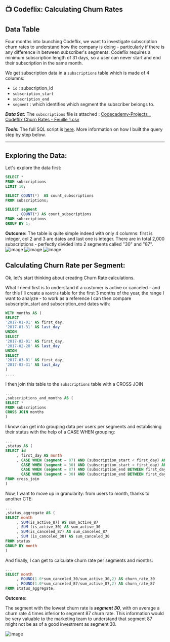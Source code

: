 ## 📺 Codeflix: Calculating Churn Rates

## Data Table
Four months into launching Codeflix, we want to investigate subscription churn rates to understand how the company is doing - particularly if there is any difference in between subscriber's segments. Codeflix requires a minimum subscription length of 31 days, so a user can never start and end their subscription in the same month. 

We get subscription data in a `subscriptions` table which is made of 4 columns:
- `id` : subscription_id
- `subscription_start`
- `subscription_end`
- `segment` : which identifies which segment the subscriber belongs to.

***Data Set:*** The `subscriptions` file is attached :
[Codecademy-Projects _ Codeflix Churn Rates - Feuille 1.csv](https://github.com/user-attachments/files/15890222/Codecademy-Projects._.Codeflix.Churn.Rates.-.Feuille.1.csv)

***Tools:*** The full SQL script is [here](https://github.com/elizabeth-gj/Codecademy-Projects/blob/master/Codeflix_Calculating_Churn_Rates/codeflix_churnrate_sql). More information on how I built the query step by step below.
***

## Exploring the Data:
Let's explore the data first:

```sql
SELECT *
FROM subscriptions
LIMIT 10;
```
```sql
SELECT COUNT(*)  AS count_subscriptions
FROM subscriptions;
```
```sql
SELECT segment
     , COUNT(*) AS count_subscriptions
FROM subscriptions
GROUP BY 1;
```

**Outcome:**
The table is quite simple indeed with only 4 columns: first is integer, col 2 and 3 are dates and last one is integer. There are in total 2,000 subscriptions - perfectly divided into 2 segments called "30" and "87".
![image](https://github.com/elizabeth-gj/Codecademy-Projects/assets/64903268/a329c1e1-3fa3-4fbe-bf79-e88668929ec7)
![image](https://github.com/elizabeth-gj/Codecademy-Projects/assets/64903268/2cef6a6f-0016-4fd8-b971-1ffb41992da8)
![image](https://github.com/elizabeth-gj/Codecademy-Projects/assets/64903268/e3d01e63-d3c0-4bce-8467-f91a55c7bd93)


## Calculating  Churn Rate per Segment:

Ok, let's start thinking about creating Churn Rate calculations.

What I need first is to understand if a customer is active or canceled - and for this I'll create a `months` table for the first 3 months of the year, the range I want to analyze - to work as a reference I can then compare subscriptin_start and subscription_end dates with:

```sql
WITH months AS (
SELECT
'2017-01-01' AS first_day,
'2017-01-31' AS last_day
UNION
SELECT
'2017-02-01' AS first_day,
'2017-02-28' AS last_day
UNION
SELECT
'2017-03-01' AS first_day,
'2017-03-31' AS last_day
)
....
```

I then join this table to the `subscriptions` table with a CROSS JOIN 

```sql
...
,subscriptions_and_months AS (
SELECT *
FROM subscriptions 
CROSS JOIN months
)
```

I know can get into grouping data per users per segments and establishing their status with the help of a CASE WHEN grouping:
```sql
...
,status AS (
SELECT id
     , first_day AS month
     , CASE WHEN (segment = 87) AND (subscription_start < first_day) AND (subscription_end > first_day OR subscription_end IS NULL) THEN 1 ELSE 0 END AS is_active_87,
       CASE WHEN (segment = 30) AND (subscription_start < first_day) AND (subscription_end > first_day OR subscription_end IS NULL) THEN 1 ELSE 0 END AS is_active_30,
       CASE WHEN (segment = 87) AND (subscription_end BETWEEN first_day AND last_day) THEN 1 ELSE 0 END AS is_canceled_87,
       CASE WHEN (segment = 30) AND (subscription_end BETWEEN first_day AND last_day) THEN 1 ELSE 0 END AS is_canceled_30
FROM cross_join
)
```

Now, I want to move up in granularity: from users to month, thanks to another CTE:
```sql
...
,status_aggregate AS (
SELECT month
     , SUM(is_active_87) AS sum_active_87
     , SUM (is_active_30) AS sum_active_30
     , SUM(is_canceled_87) AS sum_canceled_87
     , SUM (is_canceled_30) AS sum_canceled_30
FROM status
GROUP BY month
)
```

And finally, I can get to calculate churn rate per segments and months:
```sql
...
SELECT month
     , ROUND(1.0*sum_canceled_30/sum_active_30,2) AS churn_rate_30
     , ROUND(1.0*sum_canceled_87/sum_active_87,2) AS churn_rate_87
FROM status_aggregate;
```

**Outcome:**

The segment with the lowest churn rate is ***segment 30***, with on average a churn rate 4 times inferior to segment 87 churn rate.
This information would be very valuable to the marketing team to understand that segment 87 might not be as of a good investment as segment 30.

![image](https://github.com/elizabeth-gj/Codecademy-Projects/assets/64903268/992628cc-4a37-4732-8844-f27a32de2b4c)
